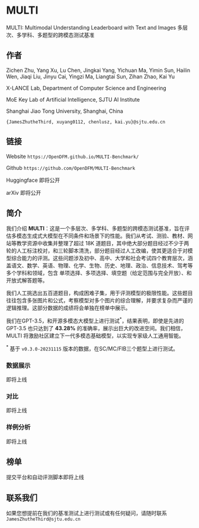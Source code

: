 # MULTI

MULTI: Multimodal Understanding Leaderboard with Text and Images
多层次、多学科、多题型的跨模态测试基准

## 作者

Zichen Zhu, Yang Xu, Lu Chen, Jingkai Yang, Yichuan Ma, Yimin Sun, Hailin Wen, Jiaqi Liu, Jinyu Cai, Yingzi Ma, Liangtai Sun, Zihan Zhao, Kai Yu

X-LANCE Lab, Department of Computer Science and Engineering

MoE Key Lab of Artificial Intelligence, SJTU AI Institute

Shanghai Jiao Tong University, Shanghai, China


`{JamesZhutheThird, xuyang0112, chenlusz, kai.yu}@sjtu.edu.cn`

## 链接

Website `https://OpenDFM.github.io/MULTI-Benchmark/`

Github `https://github.com/OpenDFM/MULTI-Benchmark`

Huggingface 即将公开

arXiv 即将公开

## 简介

我们介绍 **MULTI**：这是一个多层次、多学科、多题型的跨模态测试基准，旨在评估多模态生成式大模型在不同条件和场景下的性能。我们从考试、测验、教材、网站等教学资源中收集并整理了超过 18K 道题目，其中绝大部分题目经过不少于两轮的人工标注校对，和三轮脚本清洗，部分题目经过人工改编，使其更适合于对模型综合能力的评测。这些问题涉及初中、高中、大学和社会考试四个教育层次，涵盖语文、数学、英语、物理、化学、生物、历史、地理、政治、信息技术、驾考等多个学科和领域，包含 单项选择、多项选择、填空题（给定范围与完全开放）、和开放式解答题等。

我们人工挑选出五百道题目，构成困难子集，用于评测模型的极限性能。这些题目往往包含多张图片和公式，考察模型对多个图片的综合理解，并要求复杂而严谨的逻辑推理。这部分数据的成绩将会单独在榜单中展示。

我们在GPT-3.5，和开源多模态大模型上进行测试$^*$，结果表明，即使是先进的 GPT-3.5 也只达到了 **43.28%** 的准确率，展示出巨大的改进空间。我们相信，MULTI 将激励社区建立下一代多模态基础模型，以实现专家级人工通用智能。

$^*$ 基于 `v0.3.0-20231115` 版本的数据，在SC/MC/FIB三个题型上进行测试。

### 数据展示

即将上线

### 对比

即将上线

### 样例分析

即将上线

## 榜单

提交平台和自动评测脚本即将上线

## 联系我们

如果您想提前在我们的基准测试上进行测试或有任何疑问，请随时联系`JamesZhutheThird@sjtu.edu.cn`
